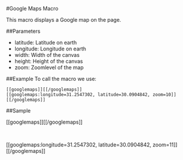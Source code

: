 #Google Maps Macro

This macro displays a Google map on the page.


##Parameters
 * latitude: Latitude on earth
 * longitude: Longitude on earth
 * width: Width of the canvas
 * height: Height of the canvas
 * zoom: Zoomlevel of the map



##Example
To call the macro we use:

    [[googlemaps]][[/googlemaps]]
    [[googlemaps:longitude=31.2547302, latitude=30.0904842, zoom=10]][[/googlemaps]]


##Sample

[[googlemaps]][[/googlemaps]]

<br />

[[googlemaps:longitude=31.2547302, latitude=30.0904842, zoom=11]][[/googlemaps]]

